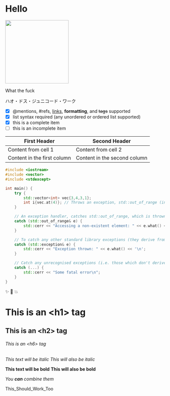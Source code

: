 # Hello

<img src="/uploads/bsglogo3.png" width="200"> </img>

What the fuck

ハオ・ドス・ジュニコード・ワーク 

- [x] @mentions, #refs, [links](index), **formatting**, and <del>tags</del> supported
- [x] list syntax required (any unordered or ordered list supported)
- [x] this is a complete item
- [ ] this is an incomplete item

First Header | Second Header
------ | ---
Content from cell 1 | Content from cell 2
Content in the first column | Content in the second column

```C++
#include <iostream>
#include <vector>
#include <stdexcept>

int main() {
    try {
        std::vector<int> vec{3,4,3,1};
        int i{vec.at(4)}; // Throws an exception, std::out_of_range (indexing for vec is from 0-3 not 1-4)
    }

    // An exception handler, catches std::out_of_range, which is thrown by vec.at(4)
    catch (std::out_of_range& e) {
        std::cerr << "Accessing a non-existent element: " << e.what() << '\n';
    }

    // To catch any other standard library exceptions (they derive from std::exception)
    catch (std::exception& e) {
        std::cerr << "Exception thrown: " << e.what() << '\n';
    }

    // Catch any unrecognised exceptions (i.e. those which don't derive from std::exception)
    catch (...) {
        std::cerr << "Some fatal error\n";
    }
}
```


:sparkles: :camel: :boom:

# This is an \<h1> tag
## This is an \<h2> tag
###### This is an \<h6> tag

*This text will be italic*
_This will also be italic_

**This text will be bold**
__This will also be bold__

_You **can** combine them_

This_Should_Work_Too